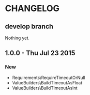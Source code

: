 # CHANGELOG

## develop branch

Nothing yet.

## 1.0.0 - Thu Jul 23 2015

### New

* Requirements\RequireTimeoutOrNull
* ValueBuilders\BuildTimeoutAsFloat
* ValueBuilders\BuildTimeoutAsInt
